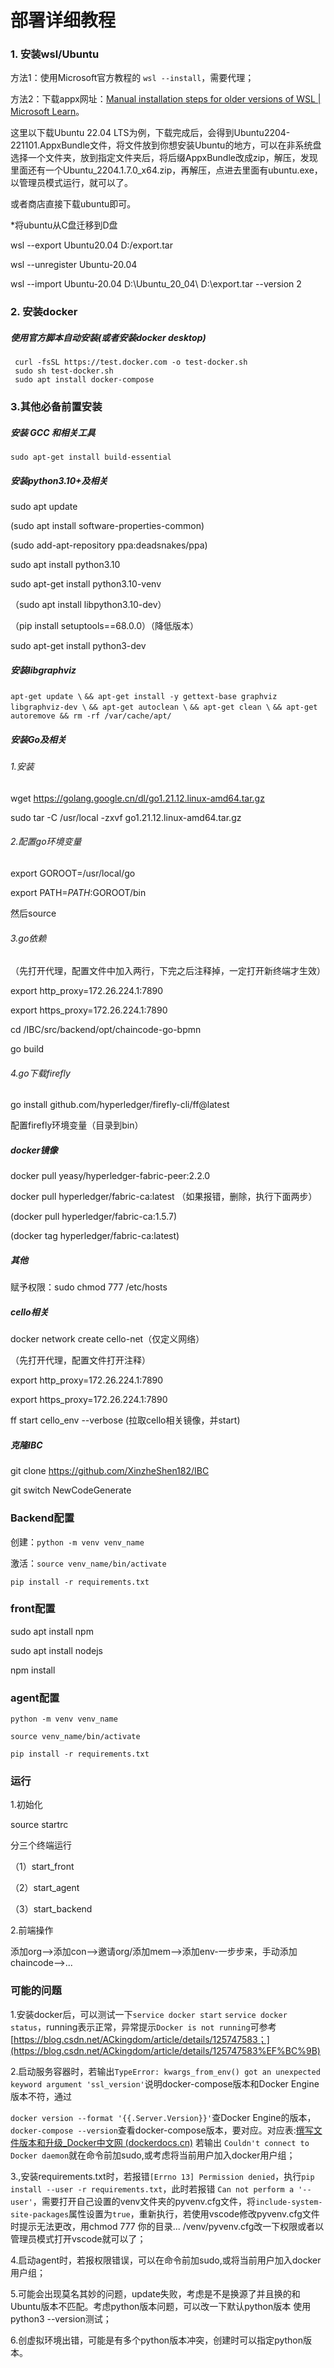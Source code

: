 # 部署详细教程

### 1. 安装wsl/Ubuntu

方法1：使用Microsoft官方教程的 `wsl --install`，需要代理；

方法2：下载appx网址：[Manual installation steps for older versions of WSL | Microsoft Learn](https://learn.microsoft.com/en-us/windows/wsl/install-manual#downloading-distributions)。

这里以下载Ubuntu 22.04 LTS为例，下载完成后，会得到Ubuntu2204-221101.AppxBundle文件，将文件放到你想安装Ubuntu的地方，可以在非系统盘选择一个文件夹，放到指定文件夹后，将后缀AppxBundle改成zip，解压，发现里面还有一个Ubuntu_2204.1.7.0_x64.zip，再解压，点进去里面有ubuntu.exe，以管理员模式运行，就可以了。

或者商店直接下载ubuntu即可。

*将ubuntu从C盘迁移到D盘

wsl --export Ubuntu20.04 D:/export.tar

wsl --unregister Ubuntu-20.04

wsl --import Ubuntu-20.04 D:\Ubuntu_20_04\ D:\export.tar --version 2



### 2. 安装docker

##### 使用官方脚本自动安装(或者安装docker desktop)

```
 curl -fsSL https://test.docker.com -o test-docker.sh
 sudo sh test-docker.sh
 sudo apt install docker-compose
```



### 3.其他必备前置安装

##### 安装 GCC 和相关工具

 `sudo apt-get install build-essential`

##### 安装python3.10+及相关

sudo apt update

(sudo apt install software-properties-common)

(sudo add-apt-repository ppa:deadsnakes/ppa)

sudo apt install python3.10

sudo apt-get install python3.10-venv

（sudo apt install libpython3.10-dev）

（pip install setuptools==68.0.0）（降低版本）

sudo apt-get install python3-dev

##### 安装libgraphviz

`apt-get update \`
`&& apt-get install -y gettext-base graphviz libgraphviz-dev \`
`&& apt-get autoclean \`
`&& apt-get clean \`
`&& apt-get autoremove && rm -rf /var/cache/apt/`

##### 安装Go及相关

###### 1.安装

wget https://golang.google.cn/dl/go1.21.12.linux-amd64.tar.gz

sudo tar -C /usr/local -zxvf go1.21.12.linux-amd64.tar.gz

###### 2.配置go环境变量

export GOROOT=/usr/local/go

export PATH=$PATH:$GOROOT/bin 

然后source

###### 3.go依赖

（先打开代理，配置文件中加入两行，下完之后注释掉，一定打开新终端才生效）

 export http_proxy=172.26.224.1:7890

 export https_proxy=172.26.224.1:7890

cd /IBC/src/backend/opt/chaincode-go-bpmn

go build

###### 4.go下载firefly

go install github.com/hyperledger/firefly-cli/ff@latest

配置firefly环境变量（目录到bin）



##### docker镜像

docker pull yeasy/hyperledger-fabric-peer:2.2.0

docker pull hyperledger/fabric-ca:latest （如果报错，删除，执行下面两步）

(docker pull hyperledger/fabric-ca:1.5.7)

(docker tag <id> hyperledger/fabric-ca:latest)



##### 其他

赋予权限：sudo chmod 777 /etc/hosts



##### cello相关

docker network create cello-net（仅定义网络）

（先打开代理，配置文件打开注释）

 export http_proxy=172.26.224.1:7890

 export https_proxy=172.26.224.1:7890

ff start cello_env --verbose (拉取cello相关镜像，并start)



##### 克隆IBC

git clone https://github.com/XinzheShen182/IBC

git switch NewCodeGenerate



### Backend配置

创建：`python -m venv venv_name`

激活：`source venv_name/bin/activate`

`pip install -r requirements.txt`



### front配置

sudo apt install npm

sudo apt install nodejs

npm install



### agent配置

`python -m venv venv_name`

`source venv_name/bin/activate`

`pip install -r requirements.txt`



### 运行

1.初始化

source startrc

分三个终端运行

（1）start_front

（2）start_agent

（3）start_backend

2.前端操作

添加org-->添加con-->邀请org/添加mem-->添加env-一步步来，手动添加chaincode-->...





### 可能的问题

1.安装docker后，可以测试一下`service docker start` `service docker status`，running表示正常，异常提示`Docker is not running`可参考[https://blog.csdn.net/ACkingdom/article/details/125747583；](https://blog.csdn.net/ACkingdom/article/details/125747583%EF%BC%9B)

2.启动服务容器时，若输出`TypeError: kwargs_from_env() got an unexpected keyword argument 'ssl_version'`说明docker-compose版本和Docker Engine版本不符，通过

`docker version --format '{{.Server.Version}}'`查Docker Engine的版本，`docker-compose --version`查看docker-compose版本，要对应。对应表:[撰写文件版本和升级_Docker中文网 (dockerdocs.cn)](https://dockerdocs.cn/compose/compose-file/compose-versioning/) 若输出 `Couldn't connect to Docker daemon`就在命令前加sudo,或考虑将当前用户加入docker用户组；

3.,安装requirements.txt时，若报错`[Errno 13] Permission denied`，执行`pip install --user -r requirements.txt`，此时若报错 `Can not perform a '--user'`，需要打开自己设置的venv文件夹的pyvenv.cfg文件，将`include-system-site-packages`属性设置为`true`，重新执行，若使用vscode修改pyvenv.cfg文件时提示无法更改，用chmod 777 你的目录... /venv/pyvenv.cfg改一下权限或者以管理员模式打开vscode就可以了；

4.启动agent时，若报权限错误，可以在命令前加sudo,或将当前用户加入docker用户组；

5.可能会出现莫名其妙的问题，update失败，考虑是不是换源了并且换的和Ubuntu版本不匹配。考虑python版本问题，可以改一下默认python版本 使用python3 --version测试；

6.创虚拟环境出错，可能是有多个python版本冲突，创建时可以指定python版本。
